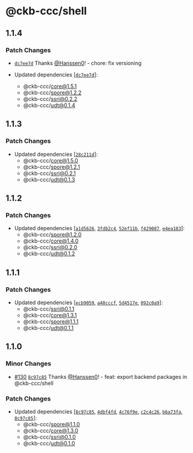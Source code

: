 # @ckb-ccc/shell

## 1.1.4

### Patch Changes

- [`dc7ee7d`](https://github.com/ckb-devrel/ccc/commit/dc7ee7dffa1802ae07407c123def16f97cf73b03) Thanks [@Hanssen0](https://github.com/Hanssen0)! - chore: fix versioning

- Updated dependencies [[`dc7ee7d`](https://github.com/ckb-devrel/ccc/commit/dc7ee7dffa1802ae07407c123def16f97cf73b03)]:
  - @ckb-ccc/core@1.5.1
  - @ckb-ccc/spore@1.2.2
  - @ckb-ccc/ssri@0.2.2
  - @ckb-ccc/udt@0.1.4

## 1.1.3

### Patch Changes

- Updated dependencies [[`28c211d`](https://github.com/ckb-devrel/ccc/commit/28c211d839a2d2305eca56e82ba7da144aa3df4a)]:
  - @ckb-ccc/core@1.5.0
  - @ckb-ccc/spore@1.2.1
  - @ckb-ccc/ssri@0.2.1
  - @ckb-ccc/udt@0.1.3

## 1.1.2

### Patch Changes

- Updated dependencies [[`a1d5626`](https://github.com/ckb-devrel/ccc/commit/a1d56266da68602495054ad6b627b998ef27f04d), [`3fdb2c4`](https://github.com/ckb-devrel/ccc/commit/3fdb2c477d0b2766b231e436b8f396f047b02634), [`52ef11b`](https://github.com/ckb-devrel/ccc/commit/52ef11baa7bde8a73467683f5c44a863190aa1f1), [`f429087`](https://github.com/ckb-devrel/ccc/commit/f4290874dfab3fe58844e5169673c5d47bda64e3), [`e4ea183`](https://github.com/ckb-devrel/ccc/commit/e4ea18359675877511550ac0b28f207550f907e4)]:
  - @ckb-ccc/spore@1.2.0
  - @ckb-ccc/core@1.4.0
  - @ckb-ccc/ssri@0.2.0
  - @ckb-ccc/udt@0.1.2

## 1.1.1

### Patch Changes

- Updated dependencies [[`ecb9059`](https://github.com/ckb-devrel/ccc/commit/ecb9059e54f8a2afacda45e58a961532bf1107a1), [`a48cccf`](https://github.com/ckb-devrel/ccc/commit/a48cccfae3ce6b3456a5eb863f207e7e5a6e568f), [`5d4517e`](https://github.com/ckb-devrel/ccc/commit/5d4517e049b541b2a695db7821c4cfc2218678e0), [`092c0a9`](https://github.com/ckb-devrel/ccc/commit/092c0a9e30ece8a8767fa59d23707833dce015eb)]:
  - @ckb-ccc/ssri@0.1.1
  - @ckb-ccc/core@1.3.1
  - @ckb-ccc/spore@1.1.1
  - @ckb-ccc/udt@0.1.1

## 1.1.0

### Minor Changes

- [#130](https://github.com/ckb-devrel/ccc/pull/130) [`8c97c85`](https://github.com/ckb-devrel/ccc/commit/8c97c851db4a2d940c7e59116ca7620cfd0afae1) Thanks [@Hanssen0](https://github.com/Hanssen0)! - feat: export backend packages in @ckb-ccc/shell

### Patch Changes

- Updated dependencies [[`8c97c85`](https://github.com/ckb-devrel/ccc/commit/8c97c851db4a2d940c7e59116ca7620cfd0afae1), [`4dbf4fd`](https://github.com/ckb-devrel/ccc/commit/4dbf4fd8021cf14d05282706a7667ea7d108fb09), [`4c76f9e`](https://github.com/ckb-devrel/ccc/commit/4c76f9e2a93a226fcfc4c32a5378bb531bfff08f), [`c2c4c26`](https://github.com/ckb-devrel/ccc/commit/c2c4c264e04461948e4b913b2f22054e6032ddc8), [`b6a73fa`](https://github.com/ckb-devrel/ccc/commit/b6a73fa9628ebdff51cb8f246309654cd53e36f2), [`8c97c85`](https://github.com/ckb-devrel/ccc/commit/8c97c851db4a2d940c7e59116ca7620cfd0afae1)]:
  - @ckb-ccc/spore@1.1.0
  - @ckb-ccc/core@1.3.0
  - @ckb-ccc/ssri@0.1.0
  - @ckb-ccc/udt@0.1.0
